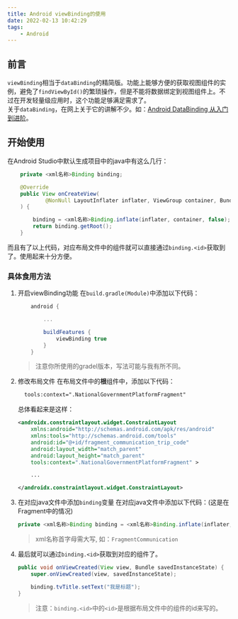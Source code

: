 ```yaml
---
title: Android viewBinding的使用
date: 2022-02-13 10:42:29
tags: 
    - Android
---
```


## 前言

`viewBinding`相当于`dataBinding`的精简版。功能上能够方便的获取视图组件的实例，避免了`findViewById()`的繁琐操作，但是不能将数据绑定到视图组件上。不过在开发轻量级应用时，这个功能足够满足需求了。  
关于`dataBinding`，在网上关于它的讲解不少。如：[Android DataBinding 从入门到进阶](https://juejin.cn/post/6844903609079971854)。  

## 开始使用

在Android Studio中默认生成项目中的java中有这么几行：

```java
    private <xml名称>Binding binding;

    @Override
    public View onCreateView(
            @NonNull LayoutInflater inflater, ViewGroup container, Bundle savedInstanceState
    ) {

        binding = <xml名称>Binding.inflate(inflater, container, false);
        return binding.getRoot();
    }
```

而且有了以上代码，对应布局文件中的组件就可以直接通过`binding.<id>`获取到了。使用起来十分方便。

### 具体食用方法

1. 开启viewBinding功能
    在`build.gradle(Module)`中添加以下代码：

    ```gradle
        android {

            ...

            buildFeatures {
                viewBinding true
            }
        }
    ```
  
    > 注意你所使用的gradel版本，写法可能与我有所不同。

2. 修改布局文件
    在布局文件中的**根**组件中，添加以下代码：

    ```xml
      tools:context=".NationalGovernmentPlatformFragment"
    ```

    总体看起来是这样：

    ```xml
    <androidx.constraintlayout.widget.ConstraintLayout
        xmlns:android="http://schemas.android.com/apk/res/android"
        xmlns:tools="http://schemas.android.com/tools"
        android:id="@+id/fragment_communication_trip_code"
        android:layout_width="match_parent"
        android:layout_height="match_parent"
        tools:context=".NationalGovernmentPlatformFragment" >

        ...

    </androidx.constraintlayout.widget.ConstraintLayout>
    ```

3. 在对应java文件中添加`binding`变量
    在对应java文件中添加以下代码：(这是在Fragment中的情况)

    ```java
    private <xml名称>Binding binding = <xml名称>Binding.inflate(inflater, container, false);
    ```

    > xml名称首字母需大写, 如：`FragmentCommunication`

4. 最后就可以通过`binding.<id>`获取到对应的组件了。

    ```java
    public void onViewCreated(View view, Bundle savedInstanceState) {
        super.onViewCreated(view, savedInstanceState);

        binding.tvTitle.setText("我是标题");
    }
    ```

    > 注意：`binding.<id>`中的`<id>`是根据布局文件中的组件的id来写的。

